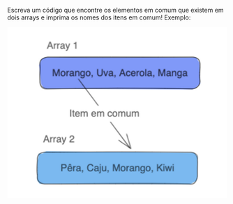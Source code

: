 Escreva um código que encontre os elementos em comum que existem em dois arrays e imprima os nomes dos itens em comum! Exemplo:

![exemplo](exemplo.png)